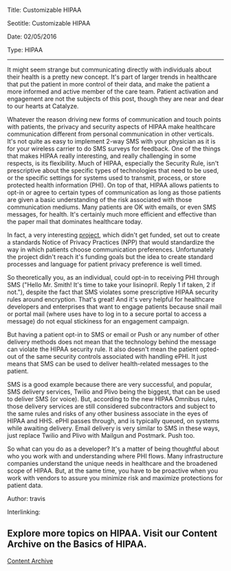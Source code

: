 Title: Customizable HIPAA

Seotitle: Customizable HIPAA

Date: 02/05/2016

Type: HIPAA

---
It might seem strange but communicating directly with individuals about their health is a pretty new concept. It's part of larger trends in healthcare that put the patient in more control of their data, and make the patient a more informed and active member of the care team. Patient activation and engagement are not the subjects of this post, though they are near and dear to our hearts at Catalyze.

Whatever the reason driving new forms of communication and touch points with patients, the privacy and security aspects of HIPAA make healthcare communication different from personal communication in other verticals. It's not quite as easy to implement 2-way SMS with your physician as it is for your wireless carrier to do SMS surveys for feedback. One of the things that makes HIPAA really interesting, and really challenging in some respects, is its flexibility. Much of HIPAA, especially the Security Rule, isn't prescriptive about the specific types of technologies that need to be used, or the specific settings for systems used to transmit, process, or store protected health information (PHI). On top of that, HIPAA allows patients to opt-in or agree to certain types of communication as long as those patients are given a basic understanding of the risk associated with those communication mediums. Many patients are OK with emails, or even SMS messages, for health. It's certainly much more efficient and effective than the paper mail that dominates healthcare today.

In fact, a very interesting [project](http://www.medstartr.com/projects/188-hacking-hipaa), which didn't get funded, set out to create a standards Notice of Privacy Practices (NPP) that would standardize the way in which patients choose communication preferences. Unfortunately the project didn't reach it's funding goals but the idea to create standard processes and language for patient privacy preference is well timed.

So theoretically you, as an individual, could opt-in to receiving PHI through SMS ("Hello Mr. Smith! It's time to take your lisinopril. Reply 1 if taken, 2 if not."), despite the fact that SMS violates some prescriptive HIPAA security rules around encryption. That's great! And it's very helpful for healthcare developers and enterprises that want to engage patients because snail mail or portal mail (where uses have to log in to a secure portal to access a message) do not equal stickiness for an engagement campaign.

But having a patient opt-in to SMS or email or Push or any number of other delivery methods does not mean that the technology behind the message can violate the HIPAA security rule. It also doesn't mean the patient opted-out of the same security controls associated with handling ePHI. It just means that SMS can be used to deliver health-related messages to the patient.

SMS is a good example because there are very successful, and popular, SMS delivery services, Twilio and Plivo being the biggest, that can be used to deliver SMS (or voice). But, according to the new HIPAA Omnibus rules, those delivery services are still considered subcontractors and subject to the same rules and risks of any other business associate in the eyes of HIPAA and HHS. ePHI passes through, and is typically queued, on systems while awaiting delivery. Email delivery is very similar to SMS in these ways, just replace Twilio and Plivo with Mailgun and Postmark. Push too.

So what can you do as a developer? It's a matter of being thoughtful about who you work with and understanding where PHI flows. Many infrastructure companies understand the unique needs in healthcare and the broadened scope of HIPAA. But, at the same time, you have to be proactive when you work with vendors to assure you minimize risk and maximize protections for patient data.

Author: travis

Interlinking: <h2>Explore more topics on HIPAA. Visit our Content Archive on the Basics of HIPAA.</h2>
<a href="http://content.catalyze.io/hipaa-basics">Content Archive</a>